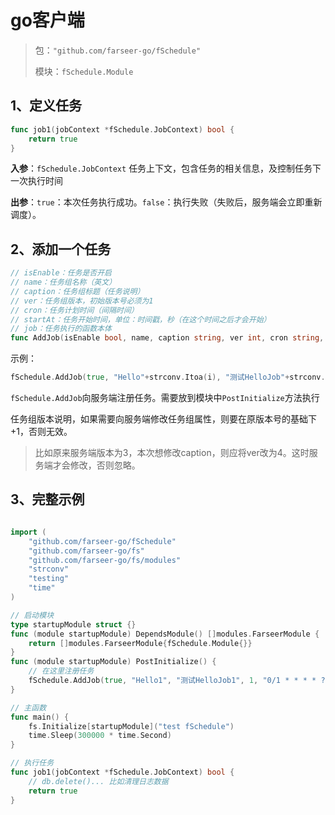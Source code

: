 # go客户端

> 包：`"github.com/farseer-go/fSchedule"`
>
> 模块：`fSchedule.Module`

## 1、定义任务
```go
func job1(jobContext *fSchedule.JobContext) bool {
    return true
}
```

**入参**：`fSchedule.JobContext` 任务上下文，包含任务的相关信息，及控制任务下一次执行时间

**出参**：`true`：本次任务执行成功。`false`：执行失败（失败后，服务端会立即重新调度）。

## 2、添加一个任务
```go
// isEnable：任务是否开启
// name：任务组名称（英文）
// caption：任务组标题（任务说明）
// ver：任务组版本，初始版本号必须为1
// cron：任务计划时间（间隔时间）
// startAt：任务开始时间，单位：时间戳，秒（在这个时间之后才会开始）
// job：任务执行的函数本体
func AddJob(isEnable bool, name, caption string, ver int, cron string, startAt int64, job JobFunc)
```

示例：
```go
fSchedule.AddJob(true, "Hello"+strconv.Itoa(i), "测试HelloJob"+strconv.Itoa(i), 1, "0/1 * * * * ?", 1674571566, job1)
```
`fSchedule.AddJob`向服务端注册任务。需要放到模块中`PostInitialize`方法执行

任务组版本说明，如果需要向服务端修改任务组属性，则要在原版本号的基础下+1，否则无效。

> 比如原来服务端版本为3，本次想修改caption，则应将ver改为4。这时服务端才会修改，否则忽略。


## 3、完整示例
```go

import (
	"github.com/farseer-go/fSchedule"
	"github.com/farseer-go/fs"
	"github.com/farseer-go/fs/modules"
	"strconv"
	"testing"
	"time"
)

// 启动模块
type startupModule struct {}
func (module startupModule) DependsModule() []modules.FarseerModule {
	return []modules.FarseerModule{fSchedule.Module{}}
}
func (module startupModule) PostInitialize() {
	// 在这里注册任务
    fSchedule.AddJob(true, "Hello1", "测试HelloJob1", 1, "0/1 * * * * ?", 1674571566, job1)
}

// 主函数
func main() {
	fs.Initialize[startupModule]("test fSchedule")
	time.Sleep(300000 * time.Second)
}

// 执行任务
func job1(jobContext *fSchedule.JobContext) bool {
	// db.delete()... 比如清理日志数据
    return true
}
```